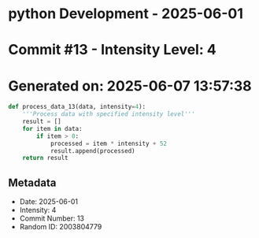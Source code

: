 ﻿# python Development - 2025-06-01
# Commit #13 - Intensity Level: 4
# Generated on: 2025-06-07 13:57:38
```python
def process_data_13(data, intensity=4):
    '''Process data with specified intensity level'''
    result = []
    for item in data:
        if item > 0:
            processed = item * intensity + 52
            result.append(processed)
    return result
```
## Metadata
- Date: 2025-06-01
- Intensity: 4
- Commit Number: 13
- Random ID: 2003804779
